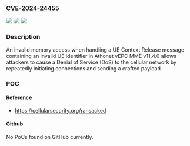 ### [CVE-2024-24455](https://cve.mitre.org/cgi-bin/cvename.cgi?name=CVE-2024-24455)
![](https://img.shields.io/static/v1?label=Product&message=n%2Fa&color=blue)
![](https://img.shields.io/static/v1?label=Version&message=n%2Fa&color=blue)
![](https://img.shields.io/static/v1?label=Vulnerability&message=n%2Fa&color=brighgreen)

### Description

An invalid memory access when handling a UE Context Release message containing an invalid UE identifier in Athonet vEPC MME v11.4.0 allows attackers to cause a Denial of Service (DoS) to the cellular network by repeatedly initiating connections and sending a crafted payload.

### POC

#### Reference
- https://cellularsecurity.org/ransacked

#### Github
No PoCs found on GitHub currently.

